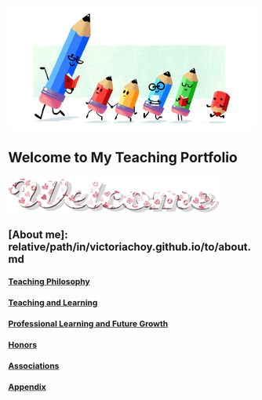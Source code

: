 <img src="teacher-gif.gif" align="center"/>

# Welcome to My Teaching Portfolio

<img src="welcome-19.gif" align="center"/>

## [About me]: relative/path/in/victoriachoy.github.io/to/about.md

### [Teaching Philosophy](#teaching-philosophy-1)

### [Teaching and Learning](#teaching-and-learning-1)

### [Professional Learning and Future Growth](#professional-learning-and-future-growth-1)
  
### [Honors](#honors-1)
  
### [Associations](#associations-1)

### [Appendix](#appendix-1)


